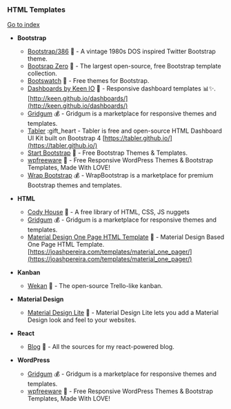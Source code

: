 ### HTML Templates
[Go to index](https://github.com/cdleon/awesome-front-end#index)

- **Bootstrap**

  * [Bootstrap/386](https://github.com/kristopolous/BOOTSTRA.386) :gift_heart: - A vintage 1980s DOS inspired Twitter Bootstrap theme.
  * [Bootsrap Zero](https://www.bootstrapzero.com/) :gift_heart: - The largest open-source, free Bootstrap template collection.
  * [Bootswatch](https://bootswatch.com/) :gift_heart: - Free themes for Bootstrap.
  * [Dashboards by Keen IO](https://github.com/keen/dashboards) :gift_heart: - Responsive dashboard templates 📊✨. [http://keen.github.io/dashboards/](http://keen.github.io/dashboards/)
  * [Gridgum](http://gridgum.com/themes/category/bootstrap-themes/) :moneybag: - Gridgum is a marketplace for responsive themes and templates.
  * [Tabler](https://github.com/tabler/tabler) :gift_heart - Tabler is free and open-source HTML Dashboard UI Kit built on Bootstrap 4 [https://tabler.github.io/](https://tabler.github.io/)
  * [Start Bootstrap](http://startbootstrap.com/) :gift_heart: - Free Bootstrap Themes & Templates.
  * [wpfreeware](https://www.wpfreeware.com/) :gift_heart: - Free Responsive WordPress Themes & Bootstrap Templates, Made With LOVE!
  * [Wrap Bootstrap](https://wrapbootstrap.com/) :moneybag: - WrapBootstrap is a marketplace for premium Bootstrap themes and templates.

- **HTML**

  * [Cody House](https://codyhouse.co/) :rainbow: - A free library of HTML, CSS, JS nuggets
  * [Gridgum](http://gridgum.com/themes/) :moneybag: - Gridgum is a marketplace for responsive themes and templates.
  * [Material Design One Page HTML Template](https://github.com/joashp/material-design-template) :gift_heart: - Material Design Based One Page HTML Template. [https://joashpereira.com/templates/material_one_pager/](https://joashpereira.com/templates/material_one_pager/)

- **Kanban**

  * [Wekan](https://github.com/wekan/wekan) :gift_heart: - The open-source Trello-like kanban.

- **Material Design**

  * [Material Design Lite](https://getmdl.io/templates/index.html) :gift_heart: - Material Design Lite lets you add a Material Design look and feel to your websites.

- **React**

  * [Blog](https://github.com/jlongster/blog) :gift_heart: - All the sources for my react-powered blog.

- **WordPress**

  * [Gridgum](http://gridgum.com/themes/category/wordpress/) :moneybag: - Gridgum is a marketplace for responsive themes and templates.
  * [wpfreeware](https://www.wpfreeware.com/) :gift_heart: - Free Responsive WordPress Themes & Bootstrap Templates, Made With LOVE!
